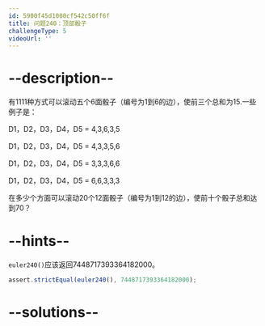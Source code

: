 ```yaml
---
id: 5900f45d1000cf542c50ff6f
title: 问题240：顶部骰子
challengeType: 5
videoUrl: ''
---
```


# --description--

有1111种方式可以滚动五个6面骰子（编号为1到6的边），使前三个总和为15.一些例子是：

D1，D2，D3，D4，D5 = 4,3,6,3,5

D1，D2，D3，D4，D5 = 4,3,3,5,6

D1，D2，D3，D4，D5 = 3,3,3,6,6

D1，D2，D3，D4，D5 = 6,6,3,3,3

在多少个方面可以滚动20个12面骰子（编号为1到12的边），使前十个骰子总和达到70？

# --hints--

`euler240()`应该返回7448717393364182000。

```js
assert.strictEqual(euler240(), 7448717393364182000);
```

# --solutions--

